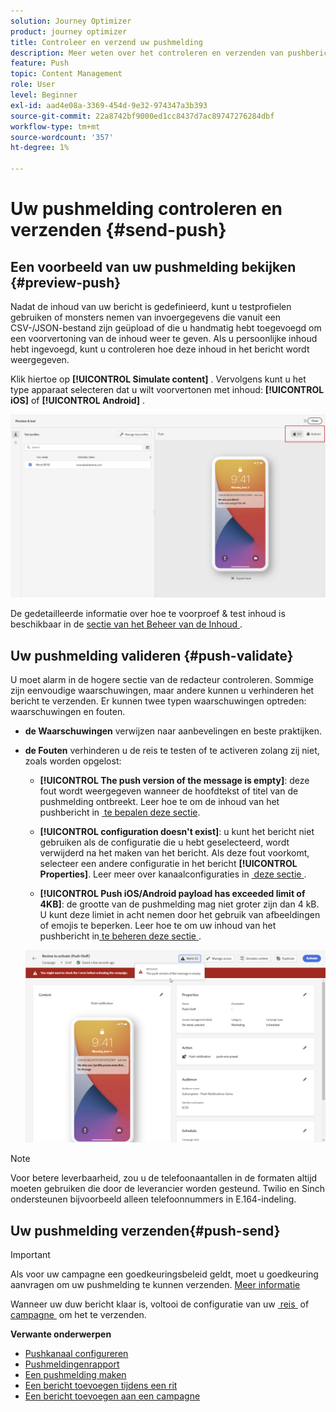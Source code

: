```yaml
---
solution: Journey Optimizer
product: journey optimizer
title: Controleer en verzend uw pushmelding
description: Meer weten over het controleren en verzenden van pushberichten in Journey Optimizer?
feature: Push
topic: Content Management
role: User
level: Beginner
exl-id: aad4e08a-3369-454d-9e32-974347a3b393
source-git-commit: 22a8742bf9000ed1cc8437d7ac89747276284dbf
workflow-type: tm+mt
source-wordcount: '357'
ht-degree: 1%

---
```


# Uw pushmelding controleren en verzenden {#send-push}

## Een voorbeeld van uw pushmelding bekijken {#preview-push}

Nadat de inhoud van uw bericht is gedefinieerd, kunt u testprofielen gebruiken of monsters nemen van invoergegevens die vanuit een CSV-/JSON-bestand zijn geüpload of die u handmatig hebt toegevoegd om een voorvertoning van de inhoud weer te geven. Als u persoonlijke inhoud hebt ingevoegd, kunt u controleren hoe deze inhoud in het bericht wordt weergegeven.

Klik hiertoe op **[!UICONTROL Simulate content]** . Vervolgens kunt u het type apparaat selecteren dat u wilt voorvertonen met inhoud: **[!UICONTROL iOS]** of **[!UICONTROL Android]** .

![](assets/push_preview_3.png)

De gedetailleerde informatie over hoe te voorproef &amp; test inhoud is beschikbaar in de [&#x200B; sectie van het Beheer van de Inhoud &#x200B;](../content-management/preview-test.md).

## Uw pushmelding valideren {#push-validate}

U moet alarm in de hogere sectie van de redacteur controleren. Sommige zijn eenvoudige waarschuwingen, maar andere kunnen u verhinderen het bericht te verzenden. Er kunnen twee typen waarschuwingen optreden: waarschuwingen en fouten.

* **de Waarschuwingen** verwijzen naar aanbevelingen en beste praktijken.

* **de Fouten** verhinderen u de reis te testen of te activeren zolang zij niet, zoals worden opgelost:

   * **[!UICONTROL The push version of the message is empty]**: deze fout wordt weergegeven wanneer de hoofdtekst of titel van de pushmelding ontbreekt. Leer hoe te om de inhoud van het pushbericht in [&#x200B; te bepalen deze sectie &#x200B;](create-push.md).

   * **[!UICONTROL configuration doesn't exist]**: u kunt het bericht niet gebruiken als de configuratie die u hebt geselecteerd, wordt verwijderd na het maken van het bericht. Als deze fout voorkomt, selecteer een andere configuratie in het bericht **[!UICONTROL Properties]**. Leer meer over kanaalconfiguraties in [&#x200B; deze sectie &#x200B;](../configuration/channel-surfaces.md).

   * **[!UICONTROL Push iOS/Android payload has exceeded limit of 4KB]**: de grootte van de pushmelding mag niet groter zijn dan 4 kB. U kunt deze limiet in acht nemen door het gebruik van afbeeldingen of emojis te beperken. Leer hoe te om uw inhoud van het pushbericht in [&#x200B; te beheren deze sectie &#x200B;](../push/create-push.md).

  ![](assets/push_alert.png)


>[!NOTE]
>
> Voor betere leverbaarheid, zou u de telefoonaantallen in de formaten altijd moeten gebruiken die door de leverancier worden gesteund. Twilio en Sinch ondersteunen bijvoorbeeld alleen telefoonnummers in E.164-indeling.

## Uw pushmelding verzenden{#push-send}

>[!IMPORTANT]
>
> Als voor uw campagne een goedkeuringsbeleid geldt, moet u goedkeuring aanvragen om uw pushmelding te kunnen verzenden. [Meer informatie](../test-approve/gs-approval.md)

Wanneer uw duw bericht klaar is, voltooi de configuratie van uw [&#x200B; reis &#x200B;](../building-journeys/journey-gs.md) of [&#x200B; campagne &#x200B;](../campaigns/create-campaign.md) om het te verzenden.

**Verwante onderwerpen**

* [Pushkanaal configureren](push-configuration.md)
* [Pushmeldingenrapport](../reports/journey-global-report-cja-push.md)
* [Een pushmelding maken](create-push.md)
* [Een bericht toevoegen tijdens een rit](../building-journeys/journeys-message.md)
* [Een bericht toevoegen aan een campagne](../campaigns/create-campaign.md)

